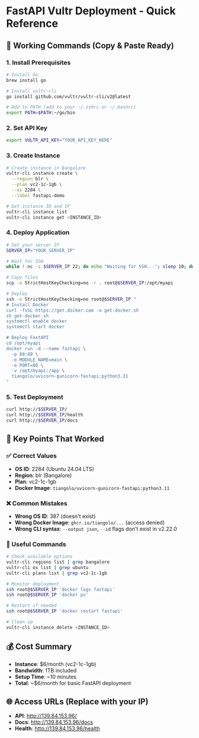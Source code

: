 # FastAPI Vultr Deployment - Quick Reference

## 🚀 Working Commands (Copy & Paste Ready)

### 1. Install Prerequisites
```bash
# Install Go
brew install go

# Install vultr-cli
go install github.com/vultr/vultr-cli/v2@latest

# Add to PATH (add to your ~/.zshrc or ~/.bashrc)
export PATH=$PATH:~/go/bin
```

### 2. Set API Key
```bash
export VULTR_API_KEY="YOUR_API_KEY_HERE"
```

### 3. Create Instance
```bash
# Create instance in Bangalore
vultr-cli instance create \
  --region blr \
  --plan vc2-1c-1gb \
  --os 2284 \
  --label fastapi-demo

# Get instance ID and IP
vultr-cli instance list
vultr-cli instance get <INSTANCE_ID>
```

### 4. Deploy Application
```bash
# Set your server IP
SERVER_IP="YOUR_SERVER_IP"

# Wait for SSH
while ! nc -z $SERVER_IP 22; do echo "Waiting for SSH..."; sleep 10; done

# Copy files
scp -o StrictHostKeyChecking=no -r . root@$SERVER_IP:/opt/myapi

# Deploy
ssh -o StrictHostKeyChecking=no root@$SERVER_IP "
# Install Docker
curl -fsSL https://get.docker.com -o get-docker.sh
sh get-docker.sh
systemctl enable docker
systemctl start docker

# Deploy FastAPI
cd /opt/myapi
docker run -d --name fastapi \
  -p 80:80 \
  -e MODULE_NAME=main \
  -e PORT=80 \
  -v /opt/myapi:/app \
  tiangolo/uvicorn-gunicorn-fastapi:python3.11
"
```

### 5. Test Deployment
```bash
curl http://$SERVER_IP/
curl http://$SERVER_IP/health
curl http://$SERVER_IP/docs
```

## 📝 Key Points That Worked

### ✅ Correct Values
- **OS ID**: 2284 (Ubuntu 24.04 LTS)
- **Region**: blr (Bangalore)
- **Plan**: vc2-1c-1gb
- **Docker Image**: `tiangolo/uvicorn-gunicorn-fastapi:python3.11`

### ❌ Common Mistakes
- **Wrong OS ID**: 387 (doesn't exist)
- **Wrong Docker Image**: `ghcr.io/tiangolo/...` (access denied)
- **Wrong CLI syntax**: `--output json`, `--id` flags don't exist in v2.22.0

### 🔧 Useful Commands
```bash
# Check available options
vultr-cli regions list | grep bangalore
vultr-cli os list | grep ubuntu
vultr-cli plans list | grep vc2-1c-1gb

# Monitor deployment
ssh root@$SERVER_IP 'docker logs fastapi'
ssh root@$SERVER_IP 'docker ps'

# Restart if needed
ssh root@$SERVER_IP 'docker restart fastapi'

# Clean up
vultr-cli instance delete <INSTANCE_ID>
```

## 💰 Cost Summary
- **Instance**: $6/month (vc2-1c-1gb)
- **Bandwidth**: 1TB included
- **Setup Time**: ~10 minutes
- **Total**: ~$6/month for basic FastAPI deployment

## 🌐 Access URLs (Replace with your IP)
- **API**: http://139.84.153.96/
- **Docs**: http://139.84.153.96/docs
- **Health**: http://139.84.153.96/health 
